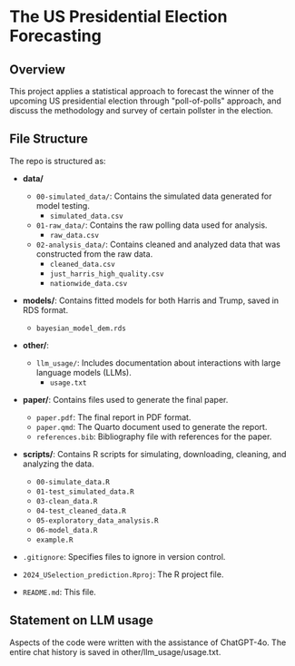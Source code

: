 # The US Presidential Election Forecasting

## Overview

This project applies a statistical approach to forecast the winner of the upcoming US presidential election through "poll-of-polls" approach, and discuss the methodology and survey of certain pollster in the election.


## File Structure

The repo is structured as:

- **data/**
  - `00-simulated_data/`: Contains the simulated data generated for model testing.
    - `simulated_data.csv`
  - `01-raw_data/`: Contains the raw polling data used for analysis.
    - `raw_data.csv`
  - `02-analysis_data/`: Contains cleaned and analyzed data that was constructed from the raw data.
    - `cleaned_data.csv`
    - `just_harris_high_quality.csv`
    - `nationwide_data.csv`
    
- **models/**: Contains fitted models for both Harris and Trump, saved in RDS format.
  - `bayesian_model_dem.rds`
  
- **other/**:
  - `llm_usage/`: Includes documentation about interactions with large language models (LLMs).
    - `usage.txt`
    
- **paper/**: Contains files used to generate the final paper.
  - `paper.pdf`: The final report in PDF format.
  - `paper.qmd`: The Quarto document used to generate the report.
  - `references.bib`: Bibliography file with references for the paper.

- **scripts/**: Contains R scripts for simulating, downloading, cleaning, and analyzing the data.
  - `00-simulate_data.R`
  - `01-test_simulated_data.R`
  - `03-clean_data.R`
  - `04-test_cleaned_data.R`
  - `05-exploratory_data_analysis.R`
  - `06-model_data.R`
  - `example.R` 
  
- `.gitignore`: Specifies files to ignore in version control.
- `2024_USelection_prediction.Rproj`: The R project file.
- `README.md`: This file.
  

## Statement on LLM usage

Aspects of the code were written with the assistance of ChatGPT-4o. The entire chat history is saved in other/llm_usage/usage.txt.
